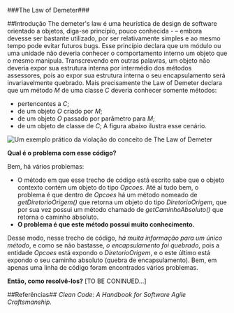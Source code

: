 ###The Law of Demeter###

##Introdução
The demeter's law é uma heurística de design de software orientado a objetos, diga-se princípio, pouco conhecida - – embora devesse ser bastante utilizado, por ser relativamente simples e ao mesmo tempo pode evitar futuros bugs.
  Esse princípio declara que um módulo ou uma unidade não deveria conhecer o comportamento interno um objeto que o mesmo manipula. 
Transcrevendo em outras palavras, um objeto não deveria expor sua estrutura interna por intermédio dos métodos assessores, pois ao expor sua estrutura interna o seu encapsulamento será invariavelmente quebrado.
Mais precisamente the Law of Demeter declara que um método *M* de uma classe *C* deveria conhecer somente métodos:
- pertencentes a *C*;
- de um objeto *O* criado por *M*;
- de um objeto *O* passado por parâmetro para *M*;
- de um objeto de classe de *C*;
A figura abaixo ilustra esse cenário.

![Um exemplo prático da violação do conceito de The Law of Demeter](http://imagizer.imageshack.us/v2/665x29q90/903/7S5gXP.png)

__Qual é o problema com esse código?__

Bem, há vários problemas:
* O método em que esse trecho de código está escrito sabe que o objeto contexto contém um objeto do tipo _Opcoes_. Até aí tudo bem, o problema é que dentro de _Opcoes_ há um método nomeado de _getDiretorioOrigem()_ que retorna um objeto do tipo _DiretorioOrigem_, que por sua vez possui um método chamado de _getCaminhoAbsoluto()_ que retorna o caminho absoluto.
* __O problema é que este método possui muito conhecimento.__ 

Desse modo, nesse trecho de código, *há muita informação para um único método*, e como se não bastasse, *o encapsulamento foi quebrado*, pois a entidade _Opcoes_ está expondo o _DiretorioOrigem_, e o este último está expondo o seu caminho absoluto (quebra de encapsulamento).
Bem, em apenas uma linha de código foram encontrados vários problemas. 

__Então, como resolvê-los?__
[TO BE CONINUED...]

##Referências##
_Clean Code: A Handbook for Software Agile Craftsmanship._
